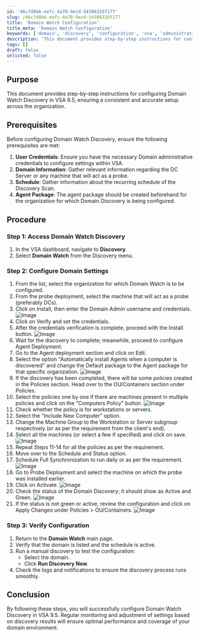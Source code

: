 ```yaml
---
id: '46c7d8b6-eefc-4a70-9ecd-54386326f177'
slug: /46c7d8b6-eefc-4a70-9ecd-54386326f177
title: 'Domain Watch Configuration'
title_meta: 'Domain Watch Configuration'
keywords: ['domain', 'discovery', 'configuration', 'vsa', 'administration']
description: 'This document provides step-by-step instructions for configuring Domain Watch Discovery in VSA 9.5, ensuring a consistent and accurate setup across the organization. It covers prerequisites, detailed procedures, and verification steps to ensure optimal performance and coverage of your domain environment.'
tags: []
draft: false
unlisted: false
---
```


## Purpose

This document provides step-by-step instructions for configuring Domain Watch Discovery in VSA 9.5, ensuring a consistent and accurate setup across the organization.

## Prerequisites

Before configuring Domain Watch Discovery, ensure the following prerequisites are met:

1. **User Credentials**: Ensure you have the necessary Domain administrative credentials to configure settings within VSA.
2. **Domain Information**: Gather relevant information regarding the DC Server or any machine that will act as a probe.
3. **Schedule**: Gather information about the recurring schedule of the Discovery Scan.
4. **Agent Package**: The agent package should be created beforehand for the organization for which Domain Discovery is being configured.

## Procedure

### Step 1: Access Domain Watch Discovery

1. In the VSA dashboard, navigate to **Discovery**.
2. Select **Domain Watch** from the Discovery menu.

### Step 2: Configure Domain Settings

1. From the list, select the organization for which Domain Watch is to be configured.
2. From the probe deployment, select the machine that will act as a probe (preferably DCs).
3. Click on Install, then enter the Domain Admin username and credentials.
   ![Image](../../../static/img/docs/46c7d8b6-eefc-4a70-9ecd-54386326f177/image_1.webp)
4. Click on Verify and set the credentials.
5. After the credentials verification is complete, proceed with the Install button.
   ![Image](../../../static/img/docs/46c7d8b6-eefc-4a70-9ecd-54386326f177/image_2.webp)
6. Wait for the discovery to complete; meanwhile, proceed to configure Agent Deployment.
7. Go to the Agent deployment section and click on Edit.
8. Select the option "Automatically install Agents when a computer is discovered" and change the Default package to the Agent package for that specific organization.
   ![Image](../../../static/img/docs/46c7d8b6-eefc-4a70-9ecd-54386326f177/image_3.webp)
9. If the discovery has been completed, there will be some policies created in the Policies section. Head over to the OU/Containers section under Policies.
10. Select the policies one by one if there are machines present in multiple policies and click on the "Computers Policy" button.
    ![Image](../../../static/img/docs/46c7d8b6-eefc-4a70-9ecd-54386326f177/image_4.webp)
11. Check whether the policy is for workstations or servers.
12. Select the "Include New Computer" option.
13. Change the Machine Group to the Workstation or Server subgroup respectively (or as per the requirement from the client's end).
14. Select all the machines (or select a few if specified) and click on save.
    ![Image](../../../static/img/docs/46c7d8b6-eefc-4a70-9ecd-54386326f177/image_5.webp)
15. Repeat Steps 11-14 for all the policies as per the requirement.
16. Move over to the Schedule and Status option.
17. Schedule Full Synchronization to run daily or as per the requirement.
    ![Image](../../../static/img/docs/46c7d8b6-eefc-4a70-9ecd-54386326f177/image_6.webp)
18. Go to Probe Deployment and select the machine on which the probe was installed earlier.
19. Click on Activate.
    ![Image](../../../static/img/docs/46c7d8b6-eefc-4a70-9ecd-54386326f177/image_7.webp)
20. Check the status of the Domain Discovery; it should show as Active and Green.
    ![Image](../../../static/img/docs/46c7d8b6-eefc-4a70-9ecd-54386326f177/image_8.webp)
21. If the status is not green or active, review the configuration and click on Apply Changes under Policies > OU/Containers.
    ![Image](../../../static/img/docs/46c7d8b6-eefc-4a70-9ecd-54386326f177/image_9.webp)

### Step 3: Verify Configuration

1. Return to the **Domain Watch** main page.
2. Verify that the domain is listed and the schedule is active.
3. Run a manual discovery to test the configuration:
   - Select the domain.
   - Click **Run Discovery Now**.
4. Check the logs and notifications to ensure the discovery process runs smoothly.

## Conclusion

By following these steps, you will successfully configure Domain Watch Discovery in VSA 9.5. Regular monitoring and adjustment of settings based on discovery results will ensure optimal performance and coverage of your domain environment.